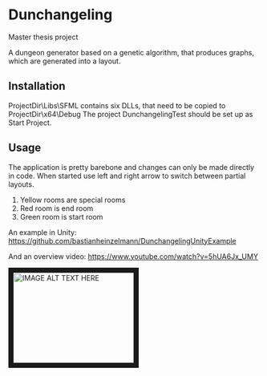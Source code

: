 # Dunchangeling
Master thesis project

A dungeon generator based on a genetic algorithm, that produces graphs, which are generated into a layout.

## Installation

ProjectDir\Libs\SFML contains six DLLs, that need to be copied to ProjectDir\x64\Debug
The project DunchangelingTest should be set up as Start Project. 

## Usage

The application is pretty barebone and changes can only be made directly in code.
When started use left and right arrow to switch between partial layouts. 

1. Yellow rooms are special rooms
2. Red room is end room
3. Green room is start room

An example in Unity: https://github.com/bastianheinzelmann/DunchangelingUnityExample

And an overview video: https://www.youtube.com/watch?v=5hUA6Jx_UMY

<a href="http://www.youtube.com/watch?feature=player_embedded&v=5hUA6Jx_UMY
" target="_blank"><img src="http://img.youtube.com/vi/5hUA6Jx_UMY/0.jpg" 
alt="IMAGE ALT TEXT HERE" width="240" height="180" border="10" /></a>
